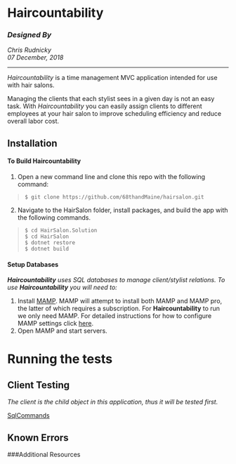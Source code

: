 # Haircountability
### _Designed By_
_Chris Rudnicky_   
_07 December, 2018_

---

*Haircountability* is a time management MVC application intended for use with hair salons.

Managing the clients that each stylist sees in a given day is not an easy task. With *Haircountability* you can easily assign clients to different employees at your hair salon to improve scheduling efficiency and reduce overall labor cost.


## Installation
#### To Build Haircountability
1. Open a new command line and clone this repo with the following command:  
  >`$ git clone https://github.com/68thandMaine/hairsalon.git`
2. Navigate to the HairSalon folder, install packages, and build the app with the following commands.
  >`$ cd HairSalon.Solution`  
  >`$ cd HairSalon`  
  >`$ dotnet restore`  
  >`$ dotnet build`  

#### Setup Databases
  _**Haircountability** uses SQL databases to manage client/stylist relations. To use **Haircountability** you will need to:_
  1. Install [MAMP](https://www.mamp.info/en/downloads/). MAMP will attempt to install both MAMP and MAMP pro, the latter of which requires a subscription. For **Haircountability** to run we only need MAMP. For detailed instructions for how to configure MAMP settings click [here](https://www.learnhowtoprogram.com/c/getting-started-with-c/installing-and-configuring-mamp).  
  2. Open MAMP and start servers.


# Running the tests
## Client Testing  
 _The client is the child object in this application, thus it will be tested first._

[SqlCommands](../master/SqlCommands.md)

## Known Errors

###Additional Resources
